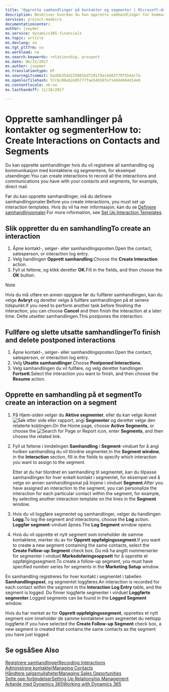 ```yaml
---
title: "Opprette samhandlinger på kontakter og segmenter | Microsoft-dokumentasjon"
description: Beskriver hvordan du kan opprette samhandlinger for kommunikasjon du har med kontaktene og segmentene i Dynamics 365, for eksempel direktereklame.
services: project-madeira
documentationcenter: 
author: jswymer
ms.service: dynamics365-financials
ms.topic: article
ms.devlang: na
ms.tgt_pltfrm: na
ms.workload: na
ms.search.keywords: relationship, prospect
ms.date: 06/15/2017
ms.author: jswymer
ms.translationtype: HT
ms.sourcegitcommit: ba26b354d235981bd7291f9ac6402779f554ac7a
ms.openlocfilehash: 57cbc08ab2e05777fae54018fe714d44b64d14e0
ms.contentlocale: nb-no
ms.lasthandoff: 11/10/2017

---
```

# <a name="how-to-create-interactions-on-contacts-and-segments"></a><span data-ttu-id="36d8c-103">Opprette samhandlinger på kontakter og segmenter</span><span class="sxs-lookup"><span data-stu-id="36d8c-103">How to: Create Interactions on Contacts and Segments</span></span>
<span data-ttu-id="36d8c-104">Du kan opprette samhandlinger hvis du vil registrere all samhandling og kommunikasjon med kontaktene og segmentene, for eksempel utsendinger.</span><span class="sxs-lookup"><span data-stu-id="36d8c-104">You can create interactions to record all the interactions and communications you have with your contacts and segments, for example, direct mail.</span></span>

<span data-ttu-id="36d8c-105">Før du kan opprette samhandlinger, må du definere samhandlingsmaler.</span><span class="sxs-lookup"><span data-stu-id="36d8c-105">Before you create interactions, you must set up interaction templates.</span></span> <span data-ttu-id="36d8c-106">Hvis du vil ha mer informasjon, kan du se [Definere samhandlingsmaler](marketing-interactions.md).</span><span class="sxs-lookup"><span data-stu-id="36d8c-106">For more information, see  [Set Up Interaction Templates](marketing-interactions.md).</span></span>

## <a name="to-create-an-interaction"></a><span data-ttu-id="36d8c-107">Slik oppretter du en samhandling</span><span class="sxs-lookup"><span data-stu-id="36d8c-107">To create an interaction</span></span>
1. <span data-ttu-id="36d8c-108">Åpne kontakt-, selger- eller samhandlingsposten.</span><span class="sxs-lookup"><span data-stu-id="36d8c-108">Open the contact, salesperson, or interaction log entry.</span></span>
2. <span data-ttu-id="36d8c-109">Velg handlingen **Opprett samhandling**.</span><span class="sxs-lookup"><span data-stu-id="36d8c-109">Choose the **Create Interaction** action.</span></span>
3. <span data-ttu-id="36d8c-110">Fyll ut feltene, og klikk deretter **OK**.</span><span class="sxs-lookup"><span data-stu-id="36d8c-110">Fill in the fields, and then choose the **OK** button.</span></span>

> [!NOTE]  
>   <span data-ttu-id="36d8c-111">Hvis du må utføre en annen oppgave før du fullfører samhandlingen, kan du velge **Avbryt** og deretter velge å fullføre samhandlingen på et senere tidspunkt.</span><span class="sxs-lookup"><span data-stu-id="36d8c-111">If you need to perform another task before finishing the interaction, you can choose **Cancel** and then finish the interaction at a later time.</span></span> <span data-ttu-id="36d8c-112">Dette utsetter samhandlingen.</span><span class="sxs-lookup"><span data-stu-id="36d8c-112">This postpones the interaction.</span></span>

## <a name="to-finish-and-delete-postponed-interactions"></a><span data-ttu-id="36d8c-113">Fullføre og slette utsatte samhandlinger</span><span class="sxs-lookup"><span data-stu-id="36d8c-113">To finish and delete postponed interactions</span></span>
1. <span data-ttu-id="36d8c-114">Åpne kontakt-, selger- eller samhandlingsposten.</span><span class="sxs-lookup"><span data-stu-id="36d8c-114">Open the contact, salesperson, or interaction log entry.</span></span>
2. <span data-ttu-id="36d8c-115">Velg **Utsatte samhandlinger**.</span><span class="sxs-lookup"><span data-stu-id="36d8c-115">Choose **Postponed Interactions**.</span></span>
3. <span data-ttu-id="36d8c-116">Velg samhandlingen du vil fullføre, og velg deretter handlingen **Fortsett**.</span><span class="sxs-lookup"><span data-stu-id="36d8c-116">Select the interaction you want to finish, and then choose the **Resume** action.</span></span>

## <a name="to-create-an-interaction-on-a-segment"></a><span data-ttu-id="36d8c-117">Opprette en samhandling på et segment</span><span class="sxs-lookup"><span data-stu-id="36d8c-117">To create an interaction on a segment</span></span>
1. <span data-ttu-id="36d8c-118">På Hjem-siden velger du **Aktive segmenter**, eller du kan velge ikonet ![Søk etter side eller rapport](media/ui-search/search_small.png "Søk etter side eller rapport"), angi **Segmenter** og deretter velge den relaterte koblingen.</span><span class="sxs-lookup"><span data-stu-id="36d8c-118">On the Home page, choose **Active Segments**, or choose the ![Search for Page or Report](media/ui-search/search_small.png "Search for Page or Report icon") icon, enter **Segments**, and then choose the related link.</span></span>
2. <span data-ttu-id="36d8c-119">Fyll ut feltene i inndelingen **Samhandling** i **Segment**-vinduet for å angi hvilken samhandling du vil tilordne segmentet.</span><span class="sxs-lookup"><span data-stu-id="36d8c-119">In the **Segment window**, in the **Interaction** section, fill in the fields to specify which interaction you want to assign to the segment.</span></span>

    <span data-ttu-id="36d8c-120">Etter at du har tilordnet en samhandling til segmentet, kan du tilpasse samhandlingen for hver enkelt kontakt i segmentet, for eksempel ved å velge en annen samhandlingsmal på linjene i vinduet **Segment**.</span><span class="sxs-lookup"><span data-stu-id="36d8c-120">After you have assigned an interaction to the segment, you can personalize the interaction for each particular contact within the segment, for example, by selecting another interaction template on the lines in the **Segment** window.</span></span>  
3. <span data-ttu-id="36d8c-121">Hvis du vil loggføre segmentet og samhandlinger, velger du handlingen **Logg**.</span><span class="sxs-lookup"><span data-stu-id="36d8c-121">To log the segment and interactions, choose the **Log** action.</span></span> <span data-ttu-id="36d8c-122">**Loggfør segment**-vinduet åpnes.</span><span class="sxs-lookup"><span data-stu-id="36d8c-122">The **Log Segment** window opens.</span></span>
4. <span data-ttu-id="36d8c-123">Hvis du vil opprette et nytt segment som inneholder de samme kontaktene, merker du av for **Opprett oppfølgingssegment**.</span><span class="sxs-lookup"><span data-stu-id="36d8c-123">If you want to create a new segment containing the same contacts, select the **Create Follow-up Segment** check box.</span></span> <span data-ttu-id="36d8c-124">Du må ha angitt nummerserier for segmenter i vinduet **Markedsføringsoppsett** for å opprette et oppfølgingssegment.</span><span class="sxs-lookup"><span data-stu-id="36d8c-124">To create a follow-up segment, you must have specified number series for segments in the **Marketing Setup** window.</span></span>

<span data-ttu-id="36d8c-125">En samhandling registreres for hver kontakt i segmentet i tabellen **Samhandlingspost**, og segmentet loggføres.</span><span class="sxs-lookup"><span data-stu-id="36d8c-125">An interaction is recorded for each contact within the segment in the **Interaction Log Entry** table, and the segment is logged.</span></span> <span data-ttu-id="36d8c-126">Du finner loggførte segmenter i vinduet **Loggførte segmenter**.</span><span class="sxs-lookup"><span data-stu-id="36d8c-126">Logged segments can be found in the **Logged Segment** window.</span></span>

<span data-ttu-id="36d8c-127">Hvis du har merket av for **Opprett oppfølgingssegment**, opprettes et nytt segment som inneholder de samme kontaktene som segmentet du nettopp loggførte.</span><span class="sxs-lookup"><span data-stu-id="36d8c-127">If you have selected the **Create Follow-up Segment** check box, a new segment is created that contains the same contacts as the segment you have just logged.</span></span>

## <a name="see-also"></a><span data-ttu-id="36d8c-128">Se også</span><span class="sxs-lookup"><span data-stu-id="36d8c-128">See Also</span></span>
[<span data-ttu-id="36d8c-129">Registrere samhandlinger</span><span class="sxs-lookup"><span data-stu-id="36d8c-129">Recording Interactions</span></span>](marketing-interactions.md)  
[<span data-ttu-id="36d8c-130">Administrere kontakter</span><span class="sxs-lookup"><span data-stu-id="36d8c-130">Managing Contacts</span></span>](marketing-contacts.md)  
[<span data-ttu-id="36d8c-131">Håndtere salgsmuligheter</span><span class="sxs-lookup"><span data-stu-id="36d8c-131">Managing Sales Opportunities</span></span>](marketing-manage-sales-opportunities.md)  
[<span data-ttu-id="36d8c-132">Sette opp forbindelser</span><span class="sxs-lookup"><span data-stu-id="36d8c-132">Setting Up Relationship Management</span></span>](marketing-setup-marketing.md)  
[<span data-ttu-id="36d8c-133">Arbeide med Dynamics 365</span><span class="sxs-lookup"><span data-stu-id="36d8c-133">Working with Dynamics 365</span></span>](ui-work-product.md)

